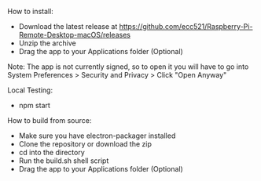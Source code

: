 How to install:
- Download the latest release at https://github.com/ecc521/Raspberry-Pi-Remote-Desktop-macOS/releases
- Unzip the archive
- Drag the app to your Applications folder (Optional)

Note: The app is not currently signed, so to open it you will have to go into System Preferences > Security and Privacy > Click "Open Anyway"


Local Testing:
- npm start

How to build from source:
- Make sure you have electron-packager installed
- Clone the repository or download the zip
- cd into the directory
- Run the build.sh shell script
- Drag the app to your Applications folder (Optional)
